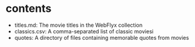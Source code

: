 # contents

- titles.md: The movie titles in the WebFlyx collection
- classics.csv: A comma-separated list of classic moviesi
- quotes: A directory of files containing memorable quotes from movies
